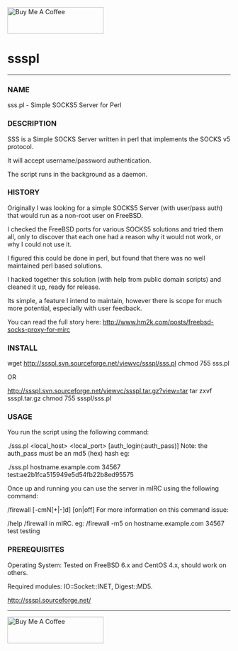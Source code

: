 <a href="https://www.buymeacoffee.com/cujanovic" target="_blank"><img src="https://cdn.buymeacoffee.com/buttons/v2/default-yellow.png" alt="Buy Me A Coffee" style="height: 60px !important;width: 217px !important;" ></a>

# ssspl

***
### NAME

sss.pl - Simple SOCKS5 Server for Perl


### DESCRIPTION

SSS is a Simple SOCKS Server written in perl that implements the SOCKS v5 protocol.

It will accept username/password authentication.

The script runs in the background as a daemon.


### HISTORY

Originally I was looking for a simple SOCKS5 Server (with user/pass auth) that would run as a non-root user on FreeBSD.

I checked the FreeBSD ports for various SOCKS5 solutions and tried them all, only to discover that each one had a reason why it would not work, or why I could not use it.

I figured this could be done in perl, but found that there was no well maintained perl based solutions.

I hacked together this solution (with help from public domain scripts) and cleaned it up, ready for release.

Its simple, a feature I intend to maintain, however there is scope for much more potential, especially with user feedback.

You can read the full story here: http://www.hm2k.com/posts/freebsd-socks-proxy-for-mirc


### INSTALL

  wget http://ssspl.svn.sourceforge.net/viewvc/ssspl/sss.pl
  chmod 755 sss.pl

OR

  http://ssspl.svn.sourceforge.net/viewvc/ssspl.tar.gz?view=tar
  tar zxvf ssspl.tar.gz
  chmod 755 ssspl/sss.pl

### USAGE

You run the script using the following command:

./sss.pl <local_host> <local_port> [auth_login(:auth_pass)] Note: the auth_pass must be an md5 (hex) hash eg: 

./sss.pl hostname.example.com 34567 test:ae2b1fca515949e5d54fb22b8ed95575

Once up and running you can use the server in mIRC using the following command: 

/firewall [-cmN[+|-]d] [on|off] <server> <port> <userid> <password> For more information on this command issue: 

/help /firewall in mIRC. eg: /firewall -m5 on hostname.example.com 34567 test testing


### PREREQUISITES

Operating System: Tested on FreeBSD 6.x and CentOS 4.x, should work on others.

Required modules: IO::Socket::INET, Digest::MD5.

http://ssspl.sourceforge.net/

***

<a href="https://www.buymeacoffee.com/cujanovic" target="_blank"><img src="https://cdn.buymeacoffee.com/buttons/v2/default-yellow.png" alt="Buy Me A Coffee" style="height: 60px !important;width: 217px !important;" ></a>
